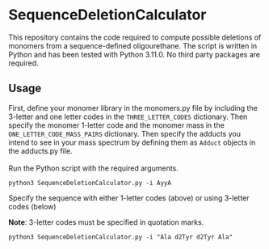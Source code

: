 # SequenceDeletionCalculator
This repository contains the code required to compute possible deletions of monomers from a sequence-defined oligourethane. The script is written in Python and has been tested with Python 3.11.0. No third party packages are required.

## Usage
First, define your monomer library in the monomers.py file by including the 3-letter and one letter codes in the `THREE_LETTER_CODES` dictionary. Then specify the monomer 1-letter code and the monomer mass in the `ONE_LETTER_CODE_MASS_PAIRS` dictionary. Then specify the adducts you intend to see in your mass spectrum by defining them as `Adduct` objects in the adducts.py file.
<br>
<br>
Run the Python script with the required arguments.

    python3 SequenceDeletionCalculator.py -i AyyA

Specify the sequence with either 1-letter codes (above) or using 3-letter codes (below)

**Note**: 3-letter codes must be specified in quotation marks.

    python3 SequenceDeletionCalculator.py -i "Ala d2Tyr d2Tyr Ala"